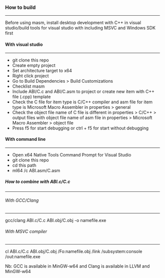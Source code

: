 ### How to build
----------------

Before using masm, install desktop development with C++ in visual studio/build tools for visual studio with including MSVC and Windows SDK first

#### With visual studio
-----------------------

-   git clone this repo
-   Create empty project
-   Set architecture target to x64
-   Right click project
-   Go to Build Dependencies > Build Customizations
-   Checklist masm
-   Include ABI/C.c and ABI/C.asm to project or create new item with C++ file (.cpp) template
-   Check the C file for item type is C/C++ compiler and asm file for item type is Microsoft Macro Assembler in properties > general
-   Check the object file name of C file is different in properties > C/C++ > output files with object file name of asm file in properties > Microsoft Macro Assembler > object file
-   Press f5 for start debugging or ctrl + f5 for start without debugging

#### With command line
----------------------

-   Open x64 Native Tools Command Prompt for Visual Studio
-   git clone this repo
-   cd this path
-   ml64 /c ABI.asm/C.asm

##### How to combine with ABI.c/C.c
-----------------------------------

###### With GCC/Clang
---------------------

gcc/clang ABI.c/C.c ABI.obj/C.obj -o namefile.exe

###### With MSVC compiler
-------------------------

cl ABI.c/C.c ABI.obj/C.obj /Fo:namefile.obj /link /subsystem:console /out:namefile.exe

Nb: GCC is available in MinGW-w64 and Clang is available in LLVM and MinGW-w64
